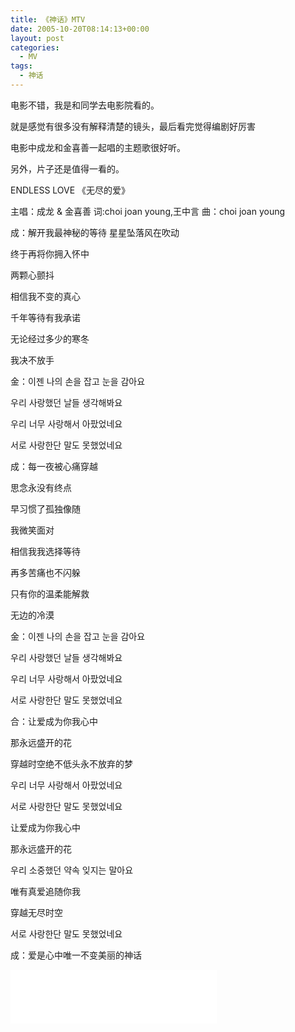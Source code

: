 ```yaml
---
title: 《神话》MTV
date: 2005-10-20T08:14:13+00:00
layout: post
categories:
  - MV
tags:
  - 神话
---
```


电影不错，我是和同学去电影院看的。

就是感觉有很多没有解释清楚的镜头，最后看完觉得编剧好厉害

电影中成龙和金喜善一起唱的主题歌很好听。

另外，片子还是值得一看的。


ENDLESS LOVE 《无尽的爱》

主唱：成龙 & 金喜善
词:choi joan young,王中言
曲：choi joan young

成：解开我最神秘的等待
星星坠落风在吹动

终于再将你拥入怀中

两颗心颤抖

相信我不变的真心

千年等待有我承诺

无论经过多少的寒冬

我决不放手

金：이젠 나의 손을 잡고 눈을 감아요

우리 사랑했던 날들 생각해봐요

우리 너무 사랑해서 아팠었네요

서로 사랑한단 말도 못했었네요

成：每一夜被心痛穿越

思念永没有终点

早习惯了孤独像随

我微笑面对

相信我我选择等待

再多苦痛也不闪躲

只有你的温柔能解救

无边的冷漠

金：이젠 나의 손을 잡고 눈을 감아요

우리 사랑했던 날들 생각해봐요

우리 너무 사랑해서 아팠었네요

서로 사랑한단 말도 못했었네요

合：让爱成为你我心中

那永远盛开的花

穿越时空绝不低头永不放弃的梦

우리 너무 사랑해서 아팠었네요

서로 사랑한단 말도 못했었네요

让爱成为你我心中

那永远盛开的花

우리 소중했던 약속 잊지는 말아요

唯有真爱追随你我

穿越无尽时空

서로 사랑한단 말도 못했었네요

成：爱是心中唯一不变美丽的神话


<iframe frameborder="no" border="0" marginwidth="0" marginheight="0" width=330 height=86 src="//music.163.com/outchain/player?type=2&id=32688185&auto=1&height=66"></iframe>